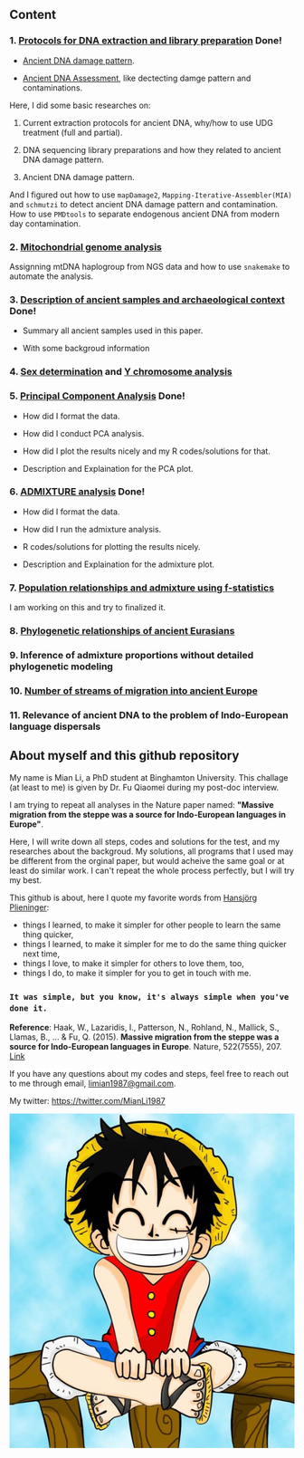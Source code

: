 ## Content

### 1. [Protocols for DNA extraction and library preparation](https://github.com/mianlee/Fu-s-test/tree/master/Samples_LabWorks) Done!

   - [Ancient DNA damage pattern](https://github.com/mianlee/Fu-s-test/tree/master/Ancient_DNA_Damage).
   
   - [Ancient DNA Assessment](https://github.com/mianlee/Fu-s-test/tree/master/Ancient_DNA_Assessment), like dectecting damge pattern and contaminations.

Here, I did some basic researches on: 
   
   1. Current extraction protocols for ancient DNA, why/how to use UDG treatment (full and partial).
   
   2. DNA sequencing library preparations and how they related to ancient DNA damage pattern.
   
   3. Ancient DNA damage pattern.
   
And I figured out how to use ```mapDamage2```, ```Mapping-Iterative-Assembler(MIA)``` and ```schmutzi``` to detect ancient DNA damage pattern and contamination. How to use ```PMDtools``` to separate endogenous ancient DNA from modern day contamination.
   
### 2. [Mitochondrial genome analysis](https://github.com/mianlee/Fu-s-test/tree/master/Mitochondrial_DNA_Analysis)

Assignning mtDNA haplogroup from NGS data and how to use ```snakemake``` to automate the analysis.

### 3. [Description of ancient samples and archaeological context](https://github.com/mianlee/Fu-s-test/tree/master/Sample_Background) Done!

- Summary all ancient samples used in this paper.

- With some backgroud information

### 4. [Sex determination](https://github.com/mianlee/Fu-s-test/tree/master/Sex_determination) and [Y chromosome analysis](https://github.com/mianlee/Fu-s-test/tree/master/Y%20haplogroup%20prediction)

### 5. [Principal Component Analysis](https://github.com/mianlee/Fu-s-test/tree/master/PCA_analysis)  Done!

- How did I format the data.

- How did I conduct PCA analysis.

- How did I plot the results nicely and my R codes/solutions for that.

- Description and Explaination for the PCA plot.

### 6. [ADMIXTURE analysis](https://github.com/mianlee/Fu-s-test/tree/master/Admixture)   Done!

- How did I format the data. 

- How did I run the admixture analysis. 

- R codes/solutions for plotting the results nicely.

- Description and Explaination for the admixture plot.

### 7. [Population relationships and admixture using f-statistics](https://github.com/mianlee/Fu-s-test/tree/master/Outgroup_F3_Statistics)

I am working on this and try to finalized it.

### 8. [Phylogenetic relationships of ancient Eurasians](https://github.com/mianlee/Fu-s-test/tree/master/qpGraph)

### 9. Inference of admixture proportions without detailed phylogenetic modeling

### 10. [Number of streams of migration into ancient Europe](https://github.com/mianlee/Fu-s-test/tree/master/qpWave_and_qpAdm)

### 11. Relevance of ancient DNA to the problem of Indo-European language dispersals


## About myself and this github repository

My name is Mian Li, a PhD student at Binghamton University. This challage (at least to me) is given by Dr. Fu Qiaomei during my post-doc interview.

I am trying to repeat all analyses in the Nature paper named: **"Massive migration from the steppe was a source for Indo-European languages in Europe"**.

Here, I will write down all steps, codes and solutions for the test, and my researches about the backgroud. My solutions, all programs that I used may be different from the orginal paper, but would acheive the same goal or at least do similar work. I can't repeat the whole process perfectly, but I will try my best.


This github is about, here I quote my favorite words from [Hansjörg Plieninger](https://hansjoerg.me/page/about/):

- things I learned, to make it simpler for other people to learn the same thing quicker,
- things I learned, to make it simpler for me to do the same thing quicker next time,
- things I love, to make it simpler for others to love them, too,
- things I do, to make it simpler for you to get in touch with me.


### ```It was simple, but you know, it's always simple when you've done it.```





**Reference**: Haak, W., Lazaridis, I., Patterson, N., Rohland, N., Mallick, S., Llamas, B., ... & Fu, Q. (2015). **Massive migration from the steppe was a source for Indo-European languages in Europe**. Nature, 522(7555), 207. [Link](https://www.nature.com/articles/nature14317)


If you have any questions about my codes and steps, feel free to reach out to me through email, limian1987@gmail.com.

My twitter: https://twitter.com/MianLi1987

![](OnePiece.jpg)

